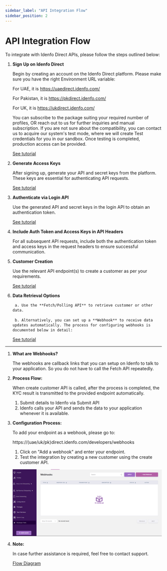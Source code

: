```yaml
---
sidebar_label: "API Integration Flow"
sidebar_position: 2
---
```


# API Integration Flow

To integrate with Idenfo Direct APIs, please follow the steps outlined below:

1. **Sign Up on Idenfo Direct** 

    Begin by creating an account on the Idenfo Direct platform.
    Please make sure you have the right Environment URL variable:
    
    For UAE, it is https://uaedirect.idenfo.com/

    For Pakistan, it is https://pkdirect.idenfo.com/
    
    For UK, it is https://ukdirect.idenfo.com/

    You can subscribe to the package suiting your required number of profiles, OR reach out to us for further inquiries and manual subscription.
    If you are not sure about the compatibility, you can contact us to acquire our system's test mode, where we will create Test credentials for you in our sandbox.
    Once testing is completed, production access can be provided.

    [See tutorial](https://www.loom.com/share/f3fd0b8e21654633b1842c332cab2562)


2. **Generate Access Keys**

    After signing up, generate your API and secret keys from the platform. These keys are essential for authenticating API requests.

    [See tutorial](https://www.loom.com/share/14905d596956443f8c187e432c59b46d)
    

3. **Authenticate via Login API**

    Use the generated API and secret keys in the login API to obtain an authentication token.

    [See tutorial](https://www.loom.com/share/6696e5040f2e411a86697399f30ef0e9)


4. **Include Auth Token and Access Keys in API Headers**

    For all subsequent API requests, include both the authentication token and access keys in the request headers to ensure successful communication.

5. **Customer Creation**

    Use the relevant API endpoint(s) to create a customer as per your requirements.

    [See tutorial](https://www.loom.com/share/40a9f9f4e99846b5bf7e8f060bca9b48)


6. **Data Retrieval Options**

        a. Use the **Fetch/Polling API** to retrieve customer or other data.

        b. Alternatively, you can set up a **Webhook** to receive data updates automatically. The process for configuring webhooks is documented below in detail:

    [See tutorial](https://www.loom.com/share/9b9c442de5a84e16a5ffb56da3d0061e)


--- 

1. **What are Webhooks?**

    The webhooks are callback links that you can setup on Idenfo to talk to your application. So you do not have to call the Fetch API repeatedly.

2. **Process Flow:**

    When create customer API is called, after the process is completed, the KYC result is transmitted to the provided endpoint automatically.
    1. Submit details to Idenfo via Submit API
    2. Idenfo calls your API and sends the data to your application whenever it is available.

3. **Configuration Process:**

    To add your endpoint as a webhook, please go to:

    https://(uae/uk/pk)direct.idenfo.com/developers/webhooks
    1. Click on "Add a webhook" and enter your endpoint.
    2. Test the integration by creating a new customer using the create customer API.

    ![My Image](../../static/img/webhook.png)



4. **Note:**

    In case further assistance is required, feel free to contact support.

    
    [Flow Diagram](../../static/API-flow-diagram.pdf)


